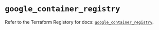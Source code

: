 # `google_container_registry`

Refer to the Terraform Registory for docs: [`google_container_registry`](https://registry.terraform.io/providers/hashicorp/google-beta/5.6.0/docs/resources/google_container_registry).
